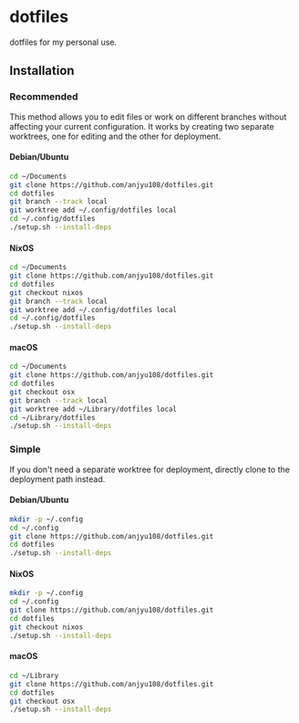 dotfiles
========

dotfiles for my personal use.

Installation
------------

### Recommended

This method allows you to edit files or work on different branches without
affecting your current configuration. It works by creating two separate
worktrees, one for editing and the other for deployment.

#### Debian/Ubuntu

```sh
cd ~/Documents
git clone https://github.com/anjyu108/dotfiles.git
cd dotfiles
git branch --track local
git worktree add ~/.config/dotfiles local
cd ~/.config/dotfiles
./setup.sh --install-deps
```

#### NixOS

```sh
cd ~/Documents
git clone https://github.com/anjyu108/dotfiles.git
cd dotfiles
git checkout nixos
git branch --track local
git worktree add ~/.config/dotfiles local
cd ~/.config/dotfiles
./setup.sh --install-deps
```

#### macOS

```sh
cd ~/Documents
git clone https://github.com/anjyu108/dotfiles.git
cd dotfiles
git checkout osx
git branch --track local
git worktree add ~/Library/dotfiles local
cd ~/Library/dotfiles
./setup.sh --install-deps
```

### Simple

If you don't need a separate worktree for deployment, directly clone to the
deployment path instead.

#### Debian/Ubuntu

```sh
mkdir -p ~/.config
cd ~/.config
git clone https://github.com/anjyu108/dotfiles.git
cd dotfiles
./setup.sh --install-deps
```

#### NixOS

```sh
mkdir -p ~/.config
cd ~/.config
git clone https://github.com/anjyu108/dotfiles.git
cd dotfiles
git checkout nixos
./setup.sh --install-deps
```

#### macOS

```sh
cd ~/Library
git clone https://github.com/anjyu108/dotfiles.git
cd dotfiles
git checkout osx
./setup.sh --install-deps
```

